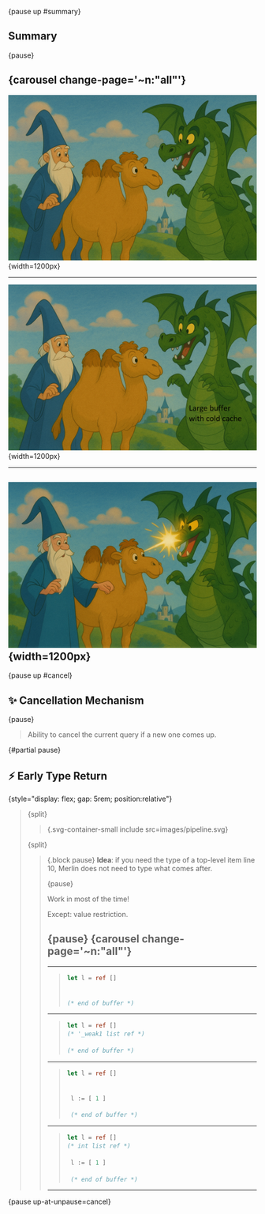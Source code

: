 {pause up #summary}
## Summary

{pause}

{carousel change-page='~n:"all"'}
----
![Merlin's story](images/im3.png){width=1200px}

---
![Merlin's story](images/im3-name.png){width=1200px}

---
![Merlin's story](images/im4.png){width=1200px}
----


{pause up #cancel}
## ✨ Cancellation Mechanism 

<!-- {pause unreveal #cancel_text} -->
{pause}
> Ability to cancel the current query if a new one comes up.
> 


{#partial pause}
## ⚡️ Early Type Return

<!-- {reveal="cancel_text"} -->

{style="display: flex; gap: 5rem; position:relative"}
> {split}
> > 
> > {.svg-container-small include src=images/pipeline.svg} 
>
> {split}
> > {.block pause}
> > **Idea**: if you need the type of a top-level item line 10, Merlin does not need to type what comes after.
> >
> > {pause}
> >
> > Work in  most of the time! 
> >
> > Except: value restriction.
> >
> > {pause}
> > {carousel change-page='~n:"all"'}
> > ----
> > 
> > ---
> > 
> > >```ocaml
> > > let l = ref [] 
> > >
> > >
> > > (* end of buffer *)
> > >```
> > 
> > ---
> > 
> > >```ocaml
> > > let l = ref [] 
> > > (* '_weak1 list ref *)
> > >
> > > (* end of buffer *)
> > >```
> > 
> > ---
> > 
> > >```ocaml
> > > let l = ref [] 
> > > 
> > > 
> > >  l := [ 1 ] 
> > >
> > >  (* end of buffer *)
> > > ```
> > 
> > ---
> > 
> > >```ocaml
> > > let l = ref [] 
> > > (* int list ref *)
> > > 
> > >  l := [ 1 ]
> > >
> > >  (* end of buffer *)
> > > ```
> > 
> > ----


{pause up-at-unpause=cancel}


<style>
.svg-container-small svg {
  width: 100%;
  height: auto;
}
</style>